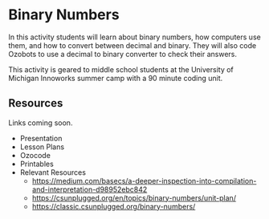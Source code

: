 # Binary Numbers

In this activity students will learn about binary numbers, how computers use them, and how to convert between decimal and binary. They will also code Ozobots to use a decimal to binary converter to check their answers. 

This activity is geared to middle school students at the University of Michigan Innoworks summer camp with a 90 minute coding unit.

## Resources
Links coming soon.
- Presentation
- Lesson Plans
- Ozocode
- Printables
- Relevant Resources
  - https://medium.com/basecs/a-deeper-inspection-into-compilation-and-interpretation-d98952ebc842
  - https://csunplugged.org/en/topics/binary-numbers/unit-plan/
  - https://classic.csunplugged.org/binary-numbers/
